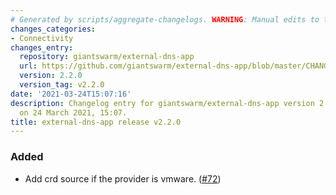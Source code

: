 ```yaml
---
# Generated by scripts/aggregate-changelogs. WARNING: Manual edits to this files will be overwritten.
changes_categories:
- Connectivity
changes_entry:
  repository: giantswarm/external-dns-app
  url: https://github.com/giantswarm/external-dns-app/blob/master/CHANGELOG.md#220---2021-03-24
  version: 2.2.0
  version_tag: v2.2.0
date: '2021-03-24T15:07:16'
description: Changelog entry for giantswarm/external-dns-app version 2.2.0, published
  on 24 March 2021, 15:07.
title: external-dns-app release v2.2.0
---
```


### Added
- Add crd source if the provider is vmware. ([#72](https://github.com/giantswarm/external-dns-app/pull/72))
